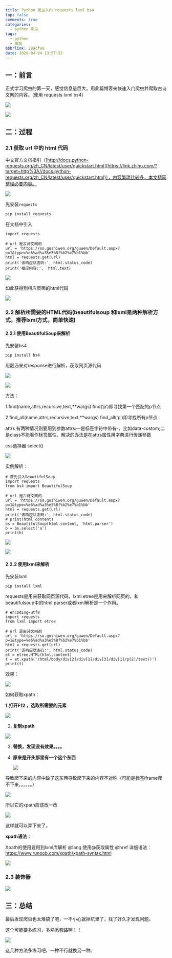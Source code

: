 ```yaml
---
title: Python 爬虫入门 requests lxml bs4
top: false
comments: true
categories:
  - python 爬虫
tags:
  - python
  - 爬虫
abbrlink: 2eacf9a
date: 2020-04-04 13:57:25
---
```


## 一：前言

正式学习爬虫的第一天，感觉信息量巨大。用此篇博客来快速入门爬虫并爬取古诗文网的内容。(使用	requests lxml bs4)

<!-- more -->

![](http://photo.jomeswang.top/20200404194240.png)

![](http://photo.jomeswang.top/20200404194302.png)

## 二：过程

### 2.1 获取  url  中的  html  代码

 中文官方文档指引（[http://docs.python-requests.org/zh_CN/latest/user/quickstart.html](https://link.zhihu.com/?target=http%3A//docs.python-requests.org/zh_CN/latest/user/quickstart.html)），内容繁琐比较多，本文精简整理必要内容。 

![](http://photo.jomeswang.top/20200404195315.png)

先安装`requests`

```
pip install requests
```

在文档中引入

```
import requests

# url 是古诗文网的
url = 'https://so.gushiwen.org/guwen/Default.aspx?p=1&type=%e6%ad%a3%e5%8f%b2%e7%b1%bb'
html = requests.get(url)
print('该响应状态码:', html.status_code)
print('相应内容:',  html.text)
```

![](http://photo.jomeswang.top/20200404195951.png)

如此获得到相应页面的html代码

![](http://photo.jomeswang.top/20200404200053.png)

### 2.2 解析所需要的HTML代码(beautifulsoup 和lxml是两种解析方式，推荐lxml方式，简单快速)

#### 2.2.1 使用BeautifulSoup来解析

先安装bs4

```
pip install bs4
```

用靓汤来对response进行解析，获取网页源代码

![](http://photo.jomeswang.top/20200404202843.png)

![](http://photo.jomeswang.top/20200404203934.png)

方法：

1.find(name,attrs,recursive,text,**wargs)	  find(‘p’)即寻找第一个匹配的p节点

 2.find_all(name,attrs,recursive,text,**wargs)  find_all(‘p’)即寻找所有p节点

attrs
有两种情况则要用到参数attrs:一是标签字符中带有-，比如data-custom;二是class不能看作标签属性。解决的办法是在attrs属性用字典进行传递参数

css选择器 select()

![](http://photo.jomeswang.top/20200409201905.png)

实例解析：

```
# 首先引入BeautifulSoup
import requests
from bs4 import BeautifulSoup

# url 是古诗文网的
url = 'https://so.gushiwen.org/guwen/Default.aspx?p=1&type=%e6%ad%a3%e5%8f%b2%e7%b1%bb'
html = requests.get(url)
print('该响应状态码:', html.status_code)
# print(html.content)
bs = BeautifulSoup(html.content, 'html.parser')
b = bs.select('a')
print(b)
```

![](http://photo.jomeswang.top/20200404203544.png)

![](http://photo.jomeswang.top/20200409201938.png)

#### 2.2.2  使用lxml来解析

先安装lxml

```
pip install lxml
```

 requests是用来获取网页源代码，lxml.etree是用来解析网页的，和beautifulsoup中的html.parser或者lxml解析是一个作用。 

```
# encoding=utf8
import requests
from lxml import etree

# url 是古诗文网的
url = 'https://so.gushiwen.org/guwen/Default.aspx?p=1&type=%e6%ad%a3%e5%8f%b2%e7%b1%bb'
html = requests.get(url)
print('该响应状态码:', html.status_code)
et = etree.HTML(html.content)
t = et.xpath('/html/body/div[2]/div[1]/div[3]/div[1]/p[2]/text()')
print(t)
```

效果：

![](http://photo.jomeswang.top/20200409203535.png)

如何获取xpath：

**1.打开F12 ，选取所需要的元素**

![](http://photo.jomeswang.top/20200404211857.png)

2. **复制xpath**

![](http://photo.jomeswang.top/20200404212019.png)

3. **替换，发现没有效果。。。。**

4. **原来是开头那里有一个这个东西**

   ![](http://photo.jomeswang.top/20200404213612.png)

导致爬下来的内容中缺了这东西导致爬下来的内容不对称（可能是标签iframe爬不下来。。。。。。）

![](http://photo.jomeswang.top/20200404214010.png)

所以它的xpath应该改一改

![](http://photo.jomeswang.top/20200404214256.png)

这样就可以弄下来了。

**xpath语法：**

Xpath的使用要用到lxml库解析
@lang   使用@获取属性
@href
详细语法： https://www.runoob.com/xpath/xpath-syntax.html

![](http://photo.jomeswang.top/20200404214506.png)

### 2.3  装饰器

![](http://photo.jomeswang.top/20200404215148.png)

## 三：总结

最后发现爬虫也太难搞了吧，一不小心就掉坑里了，找了好久才发现问题。

这个可能要多练习，多熟悉套路啊！！

![](http://photo.jomeswang.top/20200404214644.png)

这几种方法多练习吧，一种不行就换另一种。

